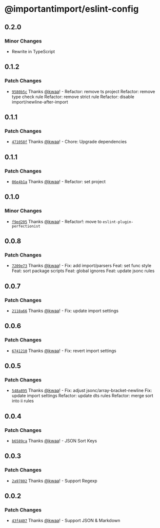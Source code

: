 # @importantimport/eslint-config

## 0.2.0

### Minor Changes

- Rewrite in TypeScript

## 0.1.2

### Patch Changes

- [`9580b5c`](https://github.com/importantimport/config/commit/9580b5cc975bfcdc0247cec8a0b895b5f2926e19) Thanks [@kwaa](https://github.com/kwaa)! - Refactor: remove ts project
  Refactor: remove type check rule
  Refactor: remove strict rule
  Refactor: disable import/newline-after-import

## 0.1.1

### Patch Changes

- [`471058f`](https://github.com/importantimport/config/commit/471058fc53f1f28ac6815b5ed32a6a18da87a8bc) Thanks [@kwaa](https://github.com/kwaa)! - Chore: Upgrade dependencies

## 0.1.1

### Patch Changes

- [`06e4b1a`](https://github.com/importantimport/config/commit/06e4b1a448dd73a5e917c2e06e005e1a61836581) Thanks [@kwaa](https://github.com/kwaa)! - Refactor: set project

## 0.1.0

### Minor Changes

- [`f9ed205`](https://github.com/importantimport/config/commit/f9ed205eda8fcab4694f16ecf9cb410fb44c994b) Thanks [@kwaa](https://github.com/kwaa)! - Refactor!: move to `eslint-plugin-perfectionist`

## 0.0.8

### Patch Changes

- [`7209e73`](https://github.com/importantimport/config/commit/7209e73bb43cfbd3f06b58a087e85830b1c85949) Thanks [@kwaa](https://github.com/kwaa)! - Fix: add import/parsers
  Feat: set func style
  Feat: sort package scripts
  Feat: global ignores
  Feat: update jsonc rules

## 0.0.7

### Patch Changes

- [`2118a66`](https://github.com/importantimport/config/commit/2118a666a432e8dfd419c1848ed33e7f8b05bbae) Thanks [@kwaa](https://github.com/kwaa)! - Fix: update import settings

## 0.0.6

### Patch Changes

- [`6741210`](https://github.com/importantimport/config/commit/67412108a66631964b3191c53aa7e1a2e6e5ed10) Thanks [@kwaa](https://github.com/kwaa)! - Fix: revert import settings

## 0.0.5

### Patch Changes

- [`548a895`](https://github.com/importantimport/config/commit/548a89541849a135b8743b3628b0bd9e86566171) Thanks [@kwaa](https://github.com/kwaa)! - Fix: adjust jsonc/array-bracket-newline
  Fix: update import settings
  Refactor: update dts rules
  Refactor: merge sort into ii rules

## 0.0.4

### Patch Changes

- [`b6589ca`](https://github.com/importantimport/config/commit/b6589ca613ac1485ebf5451125f8ae9923d880d5) Thanks [@kwaa](https://github.com/kwaa)! - JSON Sort Keys

## 0.0.3

### Patch Changes

- [`2a97802`](https://github.com/importantimport/config/commit/2a9780242817c07d76bece3ce16fb77cb59aee13) Thanks [@kwaa](https://github.com/kwaa)! - Support Regexp

## 0.0.2

### Patch Changes

- [`43f4407`](https://github.com/importantimport/config/commit/43f4407346258fe4e1f5732841702739939ee49a) Thanks [@kwaa](https://github.com/kwaa)! - Support JSON & Markdown
